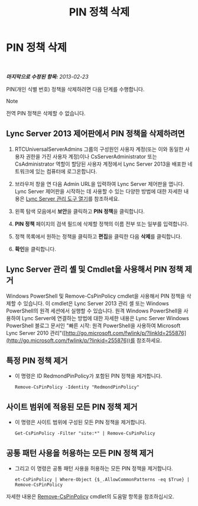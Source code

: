 ﻿---
title: PIN 정책 삭제
TOCTitle: PIN 정책 삭제
ms:assetid: 7c378927-2e41-418e-9721-327021bd2e45
ms:mtpsurl: https://technet.microsoft.com/ko-kr/library/Gg521020(v=OCS.15)
ms:contentKeyID: 49304151
ms.date: 08/10/2015
mtps_version: v=OCS.15
ms.translationtype: HT
---

# PIN 정책 삭제

 

_**마지막으로 수정된 항목:** 2013-02-23_

PIN(개인 식별 번호) 정책을 삭제하려면 다음 단계를 수행합니다.


> [!NOTE]
> 전역 PIN 정책은 삭제할 수 없습니다.



## Lync Server 2013 제어판에서 PIN 정책을 삭제하려면

1.  RTCUniversalServerAdmins 그룹의 구성원인 사용자 계정(또는 이와 동일한 사용자 권한을 가진 사용자 계정)이나 CsServerAdministrator 또는 CsAdministrator 역할이 할당된 사용자 계정에서 Lync Server 2013을 배포한 네트워크에 있는 컴퓨터에 로그온합니다.

2.  브라우저 창을 연 다음 Admin URL을 입력하여 Lync Server 제어판을 엽니다. Lync Server 제어판을 시작하는 데 사용할 수 있는 다양한 방법에 대한 자세한 내용은 [Lync Server 관리 도구 열기](lync-server-2013-open-lync-server-administrative-tools.md)를 참조하세요.

3.  왼쪽 탐색 모음에서 **보안**을 클릭하고 **PIN 정책**을 클릭합니다.

4.  **PIN 정책** 페이지의 검색 필드에 삭제할 정책의 이름 전부 또는 일부를 입력합니다.

5.  정책 목록에서 원하는 정책을 클릭하고 **편집**을 클릭한 다음 **삭제**를 클릭합니다.

6.  **확인**을 클릭합니다.

## Lync Server 관리 셸 및 Cmdlet을 사용해서 PIN 정책 제거

Windows PowerShell 및 Remove-CsPinPolicy cmdlet을 사용해서 PIN 정책을 삭제할 수 있습니다. 이 cmdlet은 Lync Server 2013 관리 셸 또는 Windows PowerShell의 원격 세션에서 실행할 수 있습니다. 원격 Windows PowerShell을 사용하여 Lync Server에 연결하는 방법에 대한 자세한 내용은 Lync Server Windows PowerShell 블로그 문서인 "빠른 시작: 원격 PowerShell을 사용하여 Microsoft Lync Server 2010 관리"([http://go.microsoft.com/fwlink/p/?linkId=255876](http://go.microsoft.com/fwlink/p/?linkid=255876))를 참조하세요.

## 특정 PIN 정책 제거

  - 이 명령은 ID RedmondPinPolicy가 포함된 PIN 정책을 제거합니다.
    
        Remove-CsPinPolicy -Identity "RedmondPinPolicy"

## 사이트 범위에 적용된 모든 PIN 정책 제거

  - 이 명령은 사이트 범위에 구성된 모든 PIN 정책을 제거합니다.
    
        Get-CsPinPolicy -Filter "site:*" | Remove-CsPinPolicy

## 공통 패턴 사용을 허용하는 모든 PIN 정책 제거

  - 그리고 이 명령은 공통 패턴 사용을 허용하는 모든 PIN 정책을 제거합니다.
    
        et-CsPinPolicy | Where-Object {$_.AllowCommonPatterns -eq $True} | Remove-CsPinPolicy

자세한 내용은 [Remove-CsPinPolicy](https://docs.microsoft.com/en-us/powershell/module/skype/Remove-CsPinPolicy) cmdlet의 도움말 항목을 참조하십시오.

